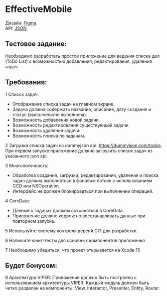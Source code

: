 # EffectiveMobile

Дизайн: [Figma](https://www.figma.com/design/ultLINWWvECaRxYkFrzROX/Расписание-(iOS)?node-id=101-1917&p=f&t=IPpedWm1sN2jPRnd-0)
<br/>API: [JSON](https://dummyjson.com/todos)


## Тестовое задание:

Необходимо разработать простое приложение для ведения списка дел (ToDo List) с
возможностью добавления, редактирования, удаления задач.

## Требования:
1 Список задач:
- Отображение списка задач на главном экране.
- Задача должна содержать название, описание, дату создания и статус (выполнена/не
выполнена).
- Возможность добавления новой задачи.
- Возможность редактирования существующей задачи.
- Возможность удаления задачи.
- Возможность поиска по задачам.

2 Загрузка списка задач из dummyjson api: https://dummyjson.com/todos. При первом
запуске приложение должно загрузить список задач из указанного json api.

3 Многопоточность:
- Обработка создания, загрузки, редактирования, удаления и поиска задач должна
выполняться в фоновом потоке с использованием GCD или NSOperation.
- Интерфейс не должен блокироваться при выполнении операций.

4 CoreData:
- Данные о задачах должны сохраняться в CoreData.
- Приложение должно корректно восстанавливать данные при повторном запуске.

5 Используйте систему контроля версий GIT для разработки.

6 Напишите юнит-тесты для основных компонентов приложения

7 Необходимо убедиться, что проект открывается на Xcode 15

## Будет бонусом:

8 Архитектура VIPER: Приложение должно быть построено с использованием
архитектуры VIPER. Каждый модуль должен быть четко разделен на компоненты: View,
Interactor, Presenter, Entity, Router.
